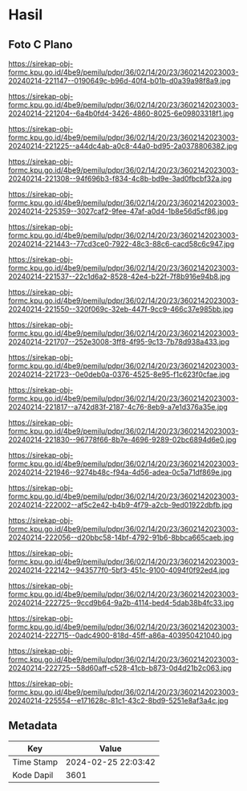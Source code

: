 # Hasil

## Foto C Plano

https://sirekap-obj-formc.kpu.go.id/4be9/pemilu/pdpr/36/02/14/20/23/3602142023003-20240214-221147--0190649c-b96d-40f4-b01b-d0a39a98f8a9.jpg

https://sirekap-obj-formc.kpu.go.id/4be9/pemilu/pdpr/36/02/14/20/23/3602142023003-20240214-221204--6a4b0fd4-3426-4860-8025-6e09803318f1.jpg

https://sirekap-obj-formc.kpu.go.id/4be9/pemilu/pdpr/36/02/14/20/23/3602142023003-20240214-221225--a44dc4ab-a0c8-44a0-bd95-2a0378806382.jpg

https://sirekap-obj-formc.kpu.go.id/4be9/pemilu/pdpr/36/02/14/20/23/3602142023003-20240214-221308--94f696b3-f834-4c8b-bd9e-3ad0fbcbf32a.jpg

https://sirekap-obj-formc.kpu.go.id/4be9/pemilu/pdpr/36/02/14/20/23/3602142023003-20240214-225359--3027caf2-9fee-47af-a0d4-1b8e56d5cf86.jpg

https://sirekap-obj-formc.kpu.go.id/4be9/pemilu/pdpr/36/02/14/20/23/3602142023003-20240214-221443--77cd3ce0-7922-48c3-88c6-cacd58c6c947.jpg

https://sirekap-obj-formc.kpu.go.id/4be9/pemilu/pdpr/36/02/14/20/23/3602142023003-20240214-221537--22c1d6a2-8528-42e4-b22f-7f8b916e94b8.jpg

https://sirekap-obj-formc.kpu.go.id/4be9/pemilu/pdpr/36/02/14/20/23/3602142023003-20240214-221550--320f069c-32eb-447f-9cc9-466c37e985bb.jpg

https://sirekap-obj-formc.kpu.go.id/4be9/pemilu/pdpr/36/02/14/20/23/3602142023003-20240214-221707--252e3008-3ff8-4f95-9c13-7b78d938a433.jpg

https://sirekap-obj-formc.kpu.go.id/4be9/pemilu/pdpr/36/02/14/20/23/3602142023003-20240214-221723--0e0deb0a-0376-4525-8e95-f1c623f0cfae.jpg

https://sirekap-obj-formc.kpu.go.id/4be9/pemilu/pdpr/36/02/14/20/23/3602142023003-20240214-221817--a742d83f-2187-4c76-8eb9-a7e1d376a35e.jpg

https://sirekap-obj-formc.kpu.go.id/4be9/pemilu/pdpr/36/02/14/20/23/3602142023003-20240214-221830--96778f66-8b7e-4696-9289-02bc6894d6e0.jpg

https://sirekap-obj-formc.kpu.go.id/4be9/pemilu/pdpr/36/02/14/20/23/3602142023003-20240214-221946--9274b48c-f94a-4d56-adea-0c5a71df869e.jpg

https://sirekap-obj-formc.kpu.go.id/4be9/pemilu/pdpr/36/02/14/20/23/3602142023003-20240214-222002--af5c2e42-b4b9-4f79-a2cb-9ed01922dbfb.jpg

https://sirekap-obj-formc.kpu.go.id/4be9/pemilu/pdpr/36/02/14/20/23/3602142023003-20240214-222056--d20bbc58-14bf-4792-91b6-8bbca665caeb.jpg

https://sirekap-obj-formc.kpu.go.id/4be9/pemilu/pdpr/36/02/14/20/23/3602142023003-20240214-222142--943577f0-5bf3-451c-9100-4094f0f92ed4.jpg

https://sirekap-obj-formc.kpu.go.id/4be9/pemilu/pdpr/36/02/14/20/23/3602142023003-20240214-222725--9ccd9b64-9a2b-4114-bed4-5dab38b4fc33.jpg

https://sirekap-obj-formc.kpu.go.id/4be9/pemilu/pdpr/36/02/14/20/23/3602142023003-20240214-222715--0adc4900-818d-45ff-a86a-403950421040.jpg

https://sirekap-obj-formc.kpu.go.id/4be9/pemilu/pdpr/36/02/14/20/23/3602142023003-20240214-222725--58d60aff-c528-41cb-b873-0d4d21b2c063.jpg

https://sirekap-obj-formc.kpu.go.id/4be9/pemilu/pdpr/36/02/14/20/23/3602142023003-20240214-225554--e171628c-81c1-43c2-8bd9-5251e8af3a4c.jpg


## Metadata

| Key        | Value               |
| ---------- | ------------------- |
| Time Stamp | 2024-02-25 22:03:42 |
| Kode Dapil | 3601                |



